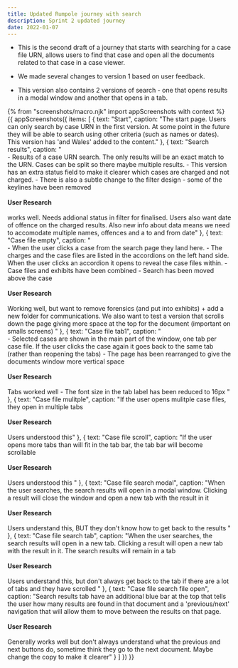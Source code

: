 ```yaml
---
title: Updated Rumpole journey with search
description: Sprint 2 updated journey
date: 2022-01-07
---
```


* This is the second draft of a journey that starts with searching for a case file URN, allows users to find that case and open all the documents related to that case in a case viewer.

* We made several changes to version 1 based on user feedback. 
* This version also contains 2 versions of search - one that opens results in a modal window and another that opens in a tab.

<!-- ## User needs

<b>As a prosecuter </b>
I need to find a case<br />

<b>As a prosecuter </b>
I need to do the thing<br /> -->



{% from "screenshots/macro.njk" import appScreenshots with context %}
{{ appScreenshots({
  items: [
    {
      text: "Start",
       caption: "The start page. Users can only search by case URN in the first version. At some point in the future they will be able to search using other criteria (such as names or dates). This version has 'and Wales' added to the content."
    }, 
    {
      text: "Search results",
       caption: "<br/>- Results of a case URN search. The only results will be an exact match to the URN. Cases can be split so there maybe multiple results.
       - This version has an extra status field to make it clearer which cases are charged and not charged.
       - There is also a subtle change to the filter design - some of the keylines have been removed <br /><br /> <b>User Research</b><br /><br />works well. Needs addional status in filter for finalised. Users also want date of offence on the charged results. Also new info about data means we need to accomodate multiple names, offences and a to and from date"
    }, 
    {
      text: "Case file empty",
        caption: "<br/>- When the user clicks a case from the search page they land here.
        - The charges and the case files are listed in the accordions on the left hand side. When the user clicks an accordion it opens to reveal the case files within.
        - Case files and exhibits have been combined
        - Search has been moved above the case<br /><br /> <b>User Research</b><br /><br />Working well, but want to remove forensics (and put into exhibits) + add a new folder for communications. We also want to test a version that scrolls down the page giving more space at the top for the document (important on smalls screens) "
    },
        {
      text: "Case file tab1",
       caption: "<br />- Selected cases are shown in the main part of the window, one tab per case file. If the user clicks the case again it goes back to the same tab (rather than reopening the tabs)
       - The page has been rearranged to give the documents window more vertical space<br /><br /> <b>User Research</b><br /><br />Tabs worked well
       - The font size in the tab label has been reduced to 16px "
    },
            {
      text: "Case file mulitple",
       caption: "If the user opens mulitple case files, they open in multiple tabs<br /><br /> <b>User Research</b><br /><br />Users understood this"
    },
                {
      text: "Case file scroll",
      caption: "If the user opens more tabs than will fit in the tab bar, the tab bar will become scrollable<br /><br /> <b>User Research</b><br /><br /> Users understood this "
    },
    {
          text: "Case file search modal",
      caption: "When the user searches, the search results will open in a modal window. Clicking a result will close the window and open a new tab with the result in it<br /><br /> <b>User Research</b><br /><br /> Users understand this, BUT they don't know how to get back to the results "
    },
        {
          text: "Case file search tab",
      caption: "When the user searches, the search results will open in a new tab. Clicking a result will open a new tab with the result in it. The search results will remain in a tab<br /><br /> <b>User Research</b><br /><br /> Users understand this, but don't always get back to the tab if there are a lot of tabs and they have scrolled "
    },
            {
          text: "Case file search file open",
      caption: "Search results tab have an additional blue bar at the top that tells the user how many results are found in that document and a 'previous/next' navigation that will allow them to move between the results on that page.<br /><br /> <b>User Research</b><br /><br /> Generally works well but don't always understand what the previous and next buttons do, sometime think they go to the next document. Maybe change the copy to make it clearer"
    }
  ]
}) }}



<!-- ## User research -->